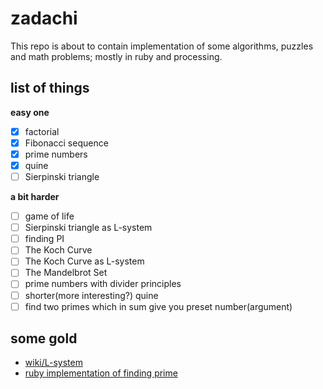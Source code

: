# zadachi

This repo is about to contain implementation of some algorithms, puzzles and math problems; mostly in ruby and processing.

## list of things
**easy one**
- [x] factorial
- [x] Fibonacci sequence
- [x] prime numbers
- [x] quine
- [ ] Sierpinski triangle

**a bit harder**
- [ ] game of life
- [ ] Sierpinski triangle as L-system
- [ ] finding PI
- [ ] The Koch Curve
- [ ] The Koch Curve as L-system
- [ ] The Mandelbrot Set
- [ ] prime numbers with divider principles 
- [ ] shorter(more interesting?) quine
- [ ] find two primes which in sum give you preset number(argument)

## some gold
- [wiki/L-system](https://en.wikipedia.org/wiki/L-system)
- [ruby implementation of finding prime](https://github.com/ruby/ruby/blob/6b35c34c6808f24f6ac8f03d99620a6406676b0e/lib/prime.rb#L34)
